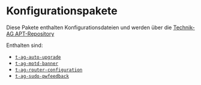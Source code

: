 # Konfigurationspakete

Diese Pakete enthalten Konfigurationsdateien und werden über die [Technik-AG APT-Repository](https://github.com/Technik-AG/apt-repo)

Enthalten sind:
 * [`t-ag-auto-upgrade`](packages/t-ag-auto-upgrade/README.md)
 * [`t-ag-motd-banner`](packages/t-ag-motd-banner/README.md)
 * [`t-ag-router-configuration`](packages/t-ag-router-configuration/README.md)
 * [`t-ag-sudo-pwfeedback`](packages/t-ag-sudo-pwfeedback/README.md)